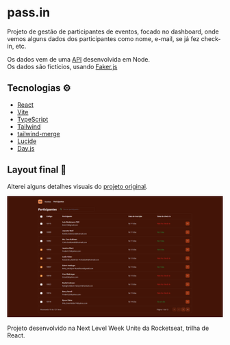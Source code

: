 # pass.in
Projeto de gestão de participantes de eventos, focado no dashboard, onde vemos alguns dados dos participantes como nome, e-mail, se já fez check-in, etc. <br>

Os dados vem de uma [API](<https://github.com/rocketseat-education/nlw-unite-nodejs>) desenvolvida em Node. <br>
Os dados são fictícios, usando [Faker.js](<https://fakerjs.dev/>) <br>

## Tecnologias &#9881;
- [React](<https://react.dev/>) <br>
- [Vite](<https://vitejs.dev/>) <br>
- [TypeScript](<https://www.typescriptlang.org/>) <br>
- [Tailwind](<https://tailwindcss.com/>) <br>
- [tailwind-merge](<https://www.npmjs.com/package/tailwind-merge>) <br>
- [Lucide](<https://lucide.dev/>) <br>
- [Day.js](<https://www.npmjs.com/package/dayjs>) <br>

## Layout final &#127912;
Alterei alguns detalhes visuais do [projeto original](<https://www.figma.com/file/yFWzn4Rl5GWzE1gi12tY0j/pass.in-(Community)?type=design&node-id=2007-1477&mode=design>). <br>

<img src="./public/projectImg.png" alt="pass.in">

Projeto desenvolvido na Next Level Week Unite da Rocketseat, trilha de React.